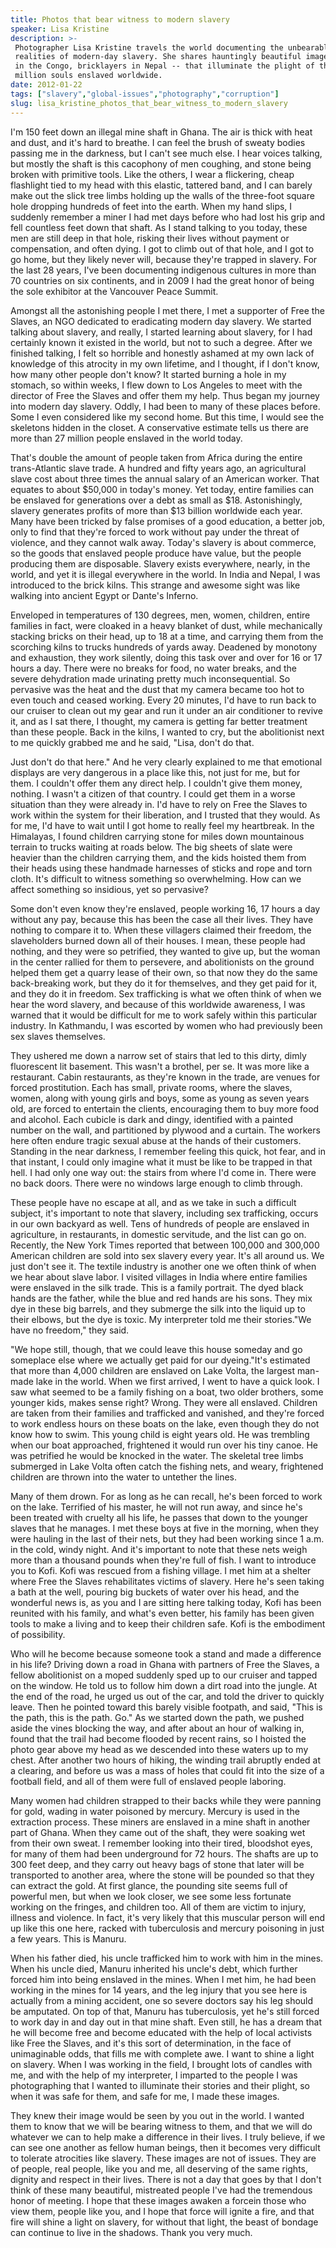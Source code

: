 ```yaml
---
title: Photos that bear witness to modern slavery
speaker: Lisa Kristine
description: >-
 Photographer Lisa Kristine travels the world documenting the unbearably harsh
 realities of modern-day slavery. She shares hauntingly beautiful images -- miners
 in the Congo, bricklayers in Nepal -- that illuminate the plight of the 27
 million souls enslaved worldwide.
date: 2012-01-22
tags: ["slavery","global-issues","photography","corruption"]
slug: lisa_kristine_photos_that_bear_witness_to_modern_slavery
---
```


I'm 150 feet down an illegal mine shaft in Ghana. The air is thick with heat and dust, and
it's hard to breathe. I can feel the brush of sweaty bodies passing me in the darkness,
but I can't see much else. I hear voices talking, but mostly the shaft is this cacophony
of men coughing, and stone being broken with primitive tools. Like the others, I wear a
flickering, cheap flashlight tied to my head with this elastic, tattered band, and I can
barely make out the slick tree limbs holding up the walls of the three-foot square hole
dropping hundreds of feet into the earth. When my hand slips, I suddenly remember a miner
I had met days before who had lost his grip and fell countless feet down that shaft. As I
stand talking to you today, these men are still deep in that hole, risking their lives
without payment or compensation, and often dying. I got to climb out of that hole, and I
got to go home, but they likely never will, because they're trapped in slavery. For the
last 28 years, I've been documenting indigenous cultures in more than 70 countries on six
continents, and in 2009 I had the great honor of being the sole exhibitor at the Vancouver
Peace Summit.

Amongst all the astonishing people I met there, I met a supporter of Free the Slaves, an
NGO dedicated to eradicating modern day slavery. We started talking about slavery, and
really, I started learning about slavery, for I had certainly known it existed in the
world, but not to such a degree. After we finished talking, I felt so horrible and
honestly ashamed at my own lack of knowledge of this atrocity in my own lifetime, and I
thought, if I don't know, how many other people don't know? It started burning a hole in
my stomach, so within weeks, I flew down to Los Angeles to meet with the director of Free
the Slaves and offer them my help. Thus began my journey into modern day slavery. Oddly, I
had been to many of these places before. Some I even considered like my second home. But
this time, I would see the skeletons hidden in the closet. A conservative estimate tells us
there are more than 27 million people enslaved in the world today.

That's double the amount of people taken from Africa during the entire trans-Atlantic
slave trade. A hundred and fifty years ago, an agricultural slave cost about three times
the annual salary of an American worker. That equates to about $50,000 in today's money.
Yet today, entire families can be enslaved for generations over a debt as small as $18.
Astonishingly, slavery generates profits of more than $13 billion worldwide each year. Many
have been tricked by false promises of a good education, a better job, only to find that
they're forced to work without pay under the threat of violence, and they cannot walk
away. Today's slavery is about commerce, so the goods that enslaved people produce have
value, but the people producing them are disposable. Slavery exists everywhere, nearly, in
the world, and yet it is illegal everywhere in the world. In India and Nepal, I was
introduced to the brick kilns. This strange and awesome sight was like walking into
ancient Egypt or Dante's Inferno.

Enveloped in temperatures of 130 degrees, men, women, children, entire families in fact,
were cloaked in a heavy blanket of dust, while mechanically stacking bricks on their head,
up to 18 at a time, and carrying them from the scorching kilns to trucks hundreds of yards
away. Deadened by monotony and exhaustion, they work silently, doing this task over and
over for 16 or 17 hours a day. There were no breaks for food, no water breaks, and the
severe dehydration made urinating pretty much inconsequential. So pervasive was the heat
and the dust that my camera became too hot to even touch and ceased working. Every 20
minutes, I'd have to run back to our cruiser to clean out my gear and run it under an air
conditioner to revive it, and as I sat there, I thought, my camera is getting far better
treatment than these people. Back in the kilns, I wanted to cry, but the abolitionist next
to me quickly grabbed me and he said, "Lisa, don't do that.

Just don't do that here." And he very clearly explained to me that emotional displays are
very dangerous in a place like this, not just for me, but for them. I couldn't offer them
any direct help. I couldn't give them money, nothing. I wasn't a citizen of that country.
I could get them in a worse situation than they were already in. I'd have to rely on Free
the Slaves to work within the system for their liberation, and I trusted that they would.
As for me, I'd have to wait until I got home to really feel my heartbreak. In the
Himalayas, I found children carrying stone for miles down mountainous terrain to trucks
waiting at roads below. The big sheets of slate were heavier than the children carrying
them, and the kids hoisted them from their heads using these handmade harnesses of sticks
and rope and torn cloth. It's difficult to witness something so overwhelming. How can we
affect something so insidious, yet so pervasive?

Some don't even know they're enslaved, people working 16, 17 hours a day without any pay,
because this has been the case all their lives. They have nothing to compare it to. When
these villagers claimed their freedom, the slaveholders burned down all of their houses. I
mean, these people had nothing, and they were so petrified, they wanted to give up, but
the woman in the center rallied for them to persevere, and abolitionists on the ground
helped them get a quarry lease of their own, so that now they do the same back-breaking
work, but they do it for themselves, and they get paid for it, and they do it in
freedom. Sex trafficking is what we often think of when we hear the word slavery, and
because of this worldwide awareness, I was warned that it would be difficult for me to
work safely within this particular industry. In Kathmandu, I was escorted by women who had
previously been sex slaves themselves.

They ushered me down a narrow set of stairs that led to this dirty, dimly fluorescent lit
basement. This wasn't a brothel, per se. It was more like a restaurant. Cabin restaurants,
as they're known in the trade, are venues for forced prostitution. Each has small, private
rooms, where the slaves, women, along with young girls and boys, some as young as seven
years old, are forced to entertain the clients, encouraging them to buy more food and
alcohol. Each cubicle is dark and dingy, identified with a painted number on the wall, and
partitioned by plywood and a curtain. The workers here often endure tragic sexual abuse at
the hands of their customers. Standing in the near darkness, I remember feeling this
quick, hot fear, and in that instant, I could only imagine what it must be like to be
trapped in that hell. I had only one way out: the stairs from where I'd come in. There
were no back doors. There were no windows large enough to climb through.

These people have no escape at all, and as we take in such a difficult subject, it's
important to note that slavery, including sex trafficking, occurs in our own backyard as
well. Tens of hundreds of people are enslaved in agriculture, in restaurants, in domestic
servitude, and the list can go on. Recently, the New York Times reported that between
100,000 and 300,000 American children are sold into sex slavery every year. It's all
around us. We just don't see it. The textile industry is another one we often think of when
we hear about slave labor. I visited villages in India where entire families were enslaved
in the silk trade. This is a family portrait. The dyed black hands are the father, while
the blue and red hands are his sons. They mix dye in these big barrels, and they submerge
the silk into the liquid up to their elbows, but the dye is toxic. My interpreter told me
their stories."We have no freedom," they said.

"We hope still, though, that we could leave this house someday and go someplace else where
we actually get paid for our dyeing."It's estimated that more than 4,000 children are
enslaved on Lake Volta, the largest man-made lake in the world. When we first arrived, I
went to have a quick look. I saw what seemed to be a family fishing on a boat, two older
brothers, some younger kids, makes sense right? Wrong. They were all enslaved. Children
are taken from their families and trafficked and vanished, and they're forced to work
endless hours on these boats on the lake, even though they do not know how to swim. This
young child is eight years old. He was trembling when our boat approached, frightened it
would run over his tiny canoe. He was petrified he would be knocked in the water. The
skeletal tree limbs submerged in Lake Volta often catch the fishing nets, and weary,
frightened children are thrown into the water to untether the lines.

Many of them drown. For as long as he can recall, he's been forced to work on the lake.
Terrified of his master, he will not run away, and since he's been treated with cruelty
all his life, he passes that down to the younger slaves that he manages. I met these boys
at five in the morning, when they were hauling in the last of their nets, but they had
been working since 1 a.m. in the cold, windy night. And it's important to note that these
nets weigh more than a thousand pounds when they're full of fish. I want to introduce you
to Kofi. Kofi was rescued from a fishing village. I met him at a shelter where Free the
Slaves rehabilitates victims of slavery. Here he's seen taking a bath at the well, pouring
big buckets of water over his head, and the wonderful news is, as you and I are sitting
here talking today, Kofi has been reunited with his family, and what's even better, his
family has been given tools to make a living and to keep their children safe. Kofi is the
embodiment of possibility.

Who will he become because someone took a stand and made a difference in his life? Driving
down a road in Ghana with partners of Free the Slaves, a fellow abolitionist on a moped
suddenly sped up to our cruiser and tapped on the window. He told us to follow him down a
dirt road into the jungle. At the end of the road, he urged us out of the car, and told
the driver to quickly leave. Then he pointed toward this barely visible footpath, and
said, "This is the path, this is the path. Go." As we started down the path, we pushed
aside the vines blocking the way, and after about an hour of walking in, found that the
trail had become flooded by recent rains, so I hoisted the photo gear above my head as we
descended into these waters up to my chest. After another two hours of hiking, the winding
trail abruptly ended at a clearing, and before us was a mass of holes that could fit into
the size of a football field, and all of them were full of enslaved people
laboring.

Many women had children strapped to their backs while they were panning for gold, wading
in water poisoned by mercury. Mercury is used in the extraction process. These miners are
enslaved in a mine shaft in another part of Ghana. When they came out of the shaft, they
were soaking wet from their own sweat. I remember looking into their tired, bloodshot
eyes, for many of them had been underground for 72 hours. The shafts are up to 300 feet
deep, and they carry out heavy bags of stone that later will be transported to another
area, where the stone will be pounded so that they can extract the gold. At first glance,
the pounding site seems full of powerful men, but when we look closer, we see some less
fortunate working on the fringes, and children too. All of them are victim to injury,
illness and violence. In fact, it's very likely that this muscular person will end up like
this one here, racked with tuberculosis and mercury poisoning in just a few years. This is
Manuru.

When his father died, his uncle trafficked him to work with him in the mines. When his
uncle died, Manuru inherited his uncle's debt, which further forced him into being
enslaved in the mines. When I met him, he had been working in the mines for 14 years, and
the leg injury that you see here is actually from a mining accident, one so severe doctors
say his leg should be amputated. On top of that, Manuru has tuberculosis, yet he's still
forced to work day in and day out in that mine shaft. Even still, he has a dream that he
will become free and become educated with the help of local activists like Free the
Slaves, and it's this sort of determination, in the face of unimaginable odds, that fills
me with complete awe. I want to shine a light on slavery. When I was working in the field,
I brought lots of candles with me, and with the help of my interpreter, I imparted to the
people I was photographing that I wanted to illuminate their stories and their plight, so
when it was safe for them, and safe for me, I made these images.

They knew their image would be seen by you out in the world. I wanted them to know that we
will be bearing witness to them, and that we will do whatever we can to help make a
difference in their lives. I truly believe, if we can see one another as fellow human
beings, then it becomes very difficult to tolerate atrocities like slavery. These images
are not of issues. They are of people, real people, like you and me, all deserving of the
same rights, dignity and respect in their lives. There is not a day that goes by that I
don't think of these many beautiful, mistreated people I've had the tremendous honor of
meeting. I hope that these images awaken a forcein those who view them, people like you,
and I hope that force will ignite a fire, and that fire will shine a light on slavery, for
without that light, the beast of bondage can continue to live in the shadows. Thank you
very much.

<!--
ad_duration=3.33
event="TEDxMaui"
external_start_time=0
has_talk_citation=0
intro_duration=11.82
is_subtitle_required="False"
is_talk_featured="True"
language="en"
language_swap="False"
native_language="en"
number_of_related_talks=6
number_of_speakers=1
number_of_subtitled_videos=34
number_of_tags=4
number_of_talk_download_languages=34
number_of_talk_more_resources=1
number_of_talk_recommendations=0
number_of_talks_take_actions=0
post_ad_duration=0.83
published_timestamp="2012-08-11 14:00:45"
recording_date="2012-01-22"
speaker_description="Photographer"
speaker_is_published=1
speaker_name="Lisa Kristine"
talk_name="Photos that bear witness to modern slavery"
talks_tags=["slavery","global-issues","photography","corruption"]
talks_take_action=[]
url_audio="https://download.ted.com/talks/LisaKristine_2012X.mp3?apikey=acme-roadrunner"
url_photo_speaker="https://pe.tedcdn.com/images/ted/a4f0482f2f5da57cdb6a46373129d09179da29bb_254x191.jpg"
url_photo_talk="https://pe.tedcdn.com/images/ted/9eb9df0dc88525ebda760488ff301c75be409569_1600x1200.jpg"
url_webpage="https://www.ted.com/talks/lisa_kristine_photos_that_bear_witness_to_modern_slavery"
video_type_name="TEDx Talk"
-->